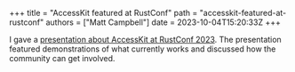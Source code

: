 +++
title = "AccessKit featured at RustConf"
path = "accesskit-featured-at-rustconf"
authors = ["Matt Campbell"]
date = 2023-10-04T15:20:33Z
+++

I gave a [presentation about AccessKit at RustConf 2023](https://www.youtube.com/watch?v=LRBKb6McgqA). The presentation featured demonstrations of what currently works and discussed how the community can get involved.
